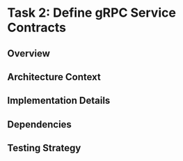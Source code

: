 # Task 2: Define gRPC Service Contracts

<!-- This file contains comprehensive task overview and implementation guide -->
<!-- TODO: Fill in content based on architecture.md, prd.txt, and tasks.json -->

## Overview

## Architecture Context

## Implementation Details

## Dependencies

## Testing Strategy
